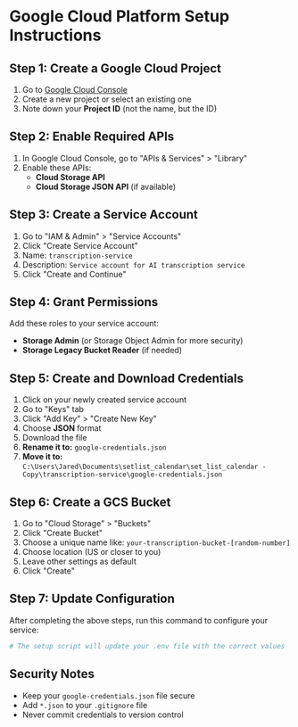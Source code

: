 # Google Cloud Platform Setup Instructions

## Step 1: Create a Google Cloud Project
1. Go to [Google Cloud Console](https://console.cloud.google.com/)
2. Create a new project or select an existing one
3. Note down your **Project ID** (not the name, but the ID)

## Step 2: Enable Required APIs
1. In Google Cloud Console, go to "APIs & Services" > "Library"
2. Enable these APIs:
   - **Cloud Storage API**
   - **Cloud Storage JSON API** (if available)

## Step 3: Create a Service Account
1. Go to "IAM & Admin" > "Service Accounts"
2. Click "Create Service Account"
3. Name: `transcription-service`
4. Description: `Service account for AI transcription service`
5. Click "Create and Continue"

## Step 4: Grant Permissions
Add these roles to your service account:
- **Storage Admin** (or Storage Object Admin for more security)
- **Storage Legacy Bucket Reader** (if needed)

## Step 5: Create and Download Credentials
1. Click on your newly created service account
2. Go to "Keys" tab
3. Click "Add Key" > "Create New Key"
4. Choose **JSON** format
5. Download the file
6. **Rename it to:** `google-credentials.json`
7. **Move it to:** `C:\Users\Jared\Documents\setlist_calendar\set_list_calendar - Copy\transcription-service\google-credentials.json`

## Step 6: Create a GCS Bucket
1. Go to "Cloud Storage" > "Buckets"
2. Click "Create Bucket"
3. Choose a unique name like: `your-transcription-bucket-[random-number]`
4. Choose location (US or closer to you)
5. Leave other settings as default
6. Click "Create"

## Step 7: Update Configuration
After completing the above steps, run this command to configure your service:

```bash
# The setup script will update your .env file with the correct values
```

## Security Notes
- Keep your `google-credentials.json` file secure
- Add `*.json` to your `.gitignore` file
- Never commit credentials to version control
